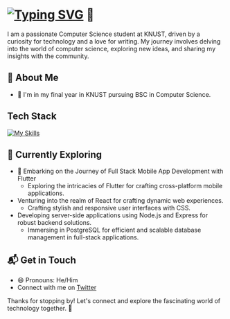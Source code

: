# [![Typing SVG](https://readme-typing-svg.demolab.com/?lines=Hey+there,;Welcome+to+my+profile;I+am+OFOSU+EFFAH+SAMUEL)](https://git.io/typing-svg) 👋

I am a passionate Computer Science student at KNUST, driven by a curiosity for technology and a love for writing. My journey involves delving into the world of computer science, exploring new ideas, and sharing my insights with the community.


## 🚀 About Me

- 🔭 I'm in my final year in KNUST pursuing BSC in Computer Science.




## Tech Stack
[![My Skills](https://skillicons.dev/icons?i=flutter,dart,react,js,ts,express,postgresql,mongodb,git,firebase,supabase,html,css)](https://skillicons.dev)

## 🌱 Currently Exploring


- 🚀 Embarking on the Journey of Full Stack Mobile App Development with Flutter
  - Exploring the intricacies of Flutter for crafting cross-platform mobile applications.
- Venturing into the realm of React for crafting dynamic web experiences.
  - Crafting stylish and responsive user interfaces with CSS.
- Developing server-side applications using Node.js and Express for robust backend solutions.
  - Immersing in PostgreSQL for efficient and scalable database management in full-stack applications.




## 📬 Get in Touch
- 😄 Pronouns: He/Him
- Connect with me on [Twitter](https://twitter.com/darkcreedd)


Thanks for stopping by! Let's connect and explore the fascinating world of technology together. 🚀



